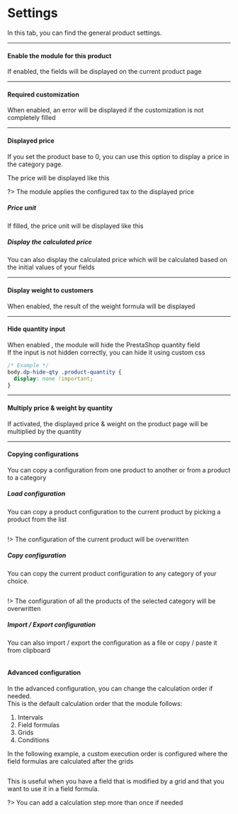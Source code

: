 # Settings

In this tab, you can find the general product settings.  
<img srcset="./images/module-interface.jpg 2x" class="border">

---
#### Enable the module for this product
If enabled, the fields will be displayed on the current product page
<img srcset="./images/enable-option.jpg 2x" class="border">

---
#### Required customization
When enabled, an error will be displayed if the customization is not completely filled

---
#### Displayed price
If you set the product base to 0, you can use this option to display a price in the category page.  
<img srcset="./images/display-price-config.jpg 2x" class="border">

The price will be displayed like this  
<img srcset="./images/display-price.jpg 2x">

?> The module applies the configured tax to the displayed price

##### Price unit
If filled, the price unit will be displayed like this  
<img srcset="./images/price-unit.jpg 2x">

##### Display the calculated price
You can also display the calculated price which will be calculated based on the initial values of your fields

---
#### Display weight to customers
When enabled, the result of the weight formula will be displayed  
<img srcset="./images/display-weight.jpg 2x" class="border padding">

---
#### Hide quantity input
When enabled , the module will hide the PrestaShop quantity field  
If the input is not hidden correctly, you can hide it using custom css
```css
/* Example */
body.dp-hide-qty .product-quantity {
  display: none !important;
}
```

---
#### Multiply price & weight by quantity
If activated, the displayed price & weight on the product page will be multiplied by the quantity


---
#### Copying configurations
You can copy a configuration from one product to another or from a product to a category

##### Load configuration
You can copy a product configuration to the current product by picking a product from the list  

<img srcset="./images/load-config.jpg 2x" class="border padding">

!> The configuration of the current product will be overwritten

##### Copy configuration
You can copy the current product configuration to any category of your choice. 

<img srcset="./images/copy-config.jpg 2x" class="border padding">

!> The configuration of all the products of the selected category will be overwritten

##### Import / Export configuration
You can also import / export the configuration as a file or copy / paste it from clipboard

<img srcset="./images/import-export.jpg 2x" class="border padding">

#### Advanced configuration
In the advanced configuration, you can change the calculation order if needed.  
This is the default calculation order that the module follows:
1. Intervals
2. Field formulas
3. Grids
4. Conditions

In the following example, a custom execution order is configured where the field formulas are calculated after the grids  

<img srcset="./images/exec-order.jpg 2x" class="padding border">

This is useful when you have a field that is modified by a grid and that you want to use it in a field formula.

?> You can add a calculation step more than once if needed
